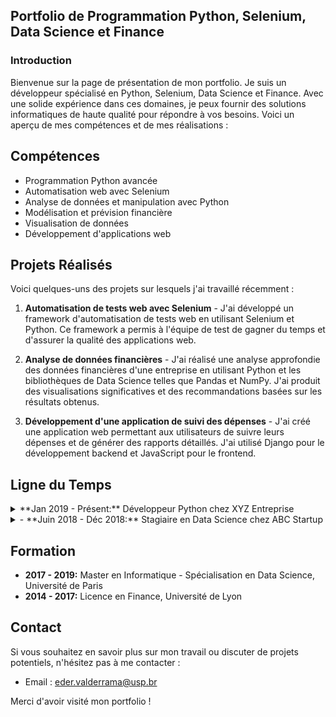 ## Portfolio de Programmation Python, Selenium, Data Science et Finance

### Introduction

[comment]: <> (Use this template if you need a quick developer / data science portfolio! Based on a Minimal Jekyll theme for GitHub Pages.)

Bienvenue sur la page de présentation de mon portfolio. Je suis un développeur spécialisé en Python, Selenium, Data Science et Finance. Avec une solide expérience dans ces domaines, je peux fournir des solutions informatiques de haute qualité pour répondre à vos besoins. Voici un aperçu de mes compétences et de mes réalisations :

## Compétences

- Programmation Python avancée
- Automatisation web avec Selenium
- Analyse de données et manipulation avec Python
- Modélisation et prévision financière
- Visualisation de données
- Développement d'applications web

## Projets Réalisés

Voici quelques-uns des projets sur lesquels j'ai travaillé récemment :

1. **Automatisation de tests web avec Selenium** - J'ai développé un framework d'automatisation de tests web en utilisant Selenium et Python. Ce framework a permis à l'équipe de test de gagner du temps et d'assurer la qualité des applications web.

2. **Analyse de données financières** - J'ai réalisé une analyse approfondie des données financières d'une entreprise en utilisant Python et les bibliothèques de Data Science telles que Pandas et NumPy. J'ai produit des visualisations significatives et des recommandations basées sur les résultats obtenus.

3. **Développement d'une application de suivi des dépenses** - J'ai créé une application web permettant aux utilisateurs de suivre leurs dépenses et de générer des rapports détaillés. J'ai utilisé Django pour le développement backend et JavaScript pour le frontend.

## Ligne du Temps

<details>
<summary>**Jan 2019 - Présent:** Développeur Python chez XYZ Entreprise</summary>
- Développement de solutions logicielles en Python pour automatiser les processus et améliorer l'efficacité opérationnelle.
- Utilisation de Selenium pour l'automatisation des tests web et la validation des fonctionnalités.
- Manipulation et analyse de données avec Python pour générer des informations utiles et des rapports précis.
- Modélisation financière et prévisions pour prendre des décisions éclairées en matière d'investissement.
</details>

<details>
<summary>- **Juin 2018 - Déc 2018:** Stagiaire en Data Science chez ABC Startup</summary>
- Travaillé sur des projets de Data Science impliquant l'exploration, la manipulation et l'analyse de grandes quantités de données.
- Utilisation de bibliothèques Python telles que Pandas, NumPy et Matplotlib pour effectuer des tâches de traitement et de visualisation de données.
- Développement de modèles prédictifs pour résoudre des problèmes de classification et de régression.
</details>

## Formation

- **2017 - 2019:** Master en Informatique - Spécialisation en Data Science, Université de Paris
- **2014 - 2017:** Licence en Finance, Université de Lyon

## Contact

Si vous souhaitez en savoir plus sur mon travail ou discuter de projets potentiels, n'hésitez pas à me contacter :

- Email : [eder.valderrama@usp.br](mailto:eder.valderrama@usp.br)

Merci d'avoir visité mon portfolio !
